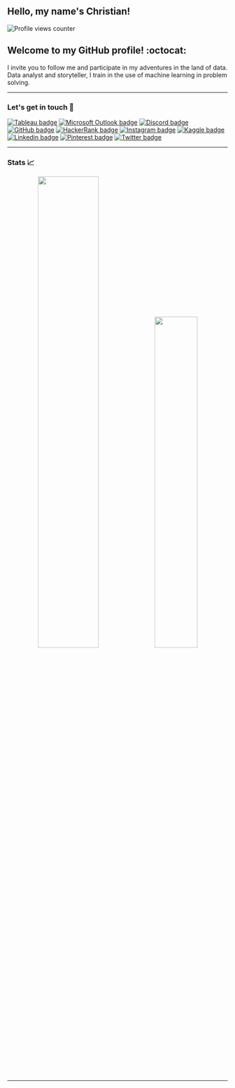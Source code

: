 ## Hello, my name's Christian!

![Profile views counter](https://komarev.com/ghpvc/?username=cmarquay)

## Welcome to my GitHub profile! :octocat:

I invite you to follow me and participate in my adventures in the land of data. Data analyst and storyteller, I train in the use of machine learning in problem solving.

---

### Let's get in touch 📲

[![Tableau badge](https://img.shields.io/badge/Tableau-E97627?style=for-the-badge&logo=Tableau&logoColor=white)](https://public.tableau.com/profile/cmarquay)
[![Microsoft Outlook badge](https://img.shields.io/badge/Microsoft_Outlook-0078D4?style=for-the-badge&logo=microsoft-outlook&logoColor=white)](mailto:christianmarquay@hotmail.com)
[![Discord badge](https://img.shields.io/badge/Discord-7289DA?style=for-the-badge&logo=discord&logoColor=white)](https://discord.com/users/cmarquay#8087)
[![GitHub badge](https://img.shields.io/badge/GitHub-100000?style=for-the-badge&logo=github&logoColor=white)](https://www.github.com/cmarquay)
[![HackerRank badge](https://img.shields.io/badge/-Hackerrank-2EC866?style=for-the-badge&logo=HackerRank&logoColor=white)](https://www.hackerrank.com/cmarquay)
[![Instagram badge](https://img.shields.io/badge/Instagram-E4405F?style=for-the-badge&logo=instagram&logoColor=white)](https://www.instagram.com/cmarquay/)
[![Kaggle badge](https://img.shields.io/badge/Kaggle-20BEFF?style=for-the-badge&logo=Kaggle&logoColor=white)](https://www.kaggle.com/cmarquay)
[![Linkedin badge](https://img.shields.io/badge/linkedin-%230077B5.svg?style=for-the-badge&logo=linkedin&logoColor=white)](https://www.linkedin.com/in/cmarquay/en)
[![Pinterest badge](https://img.shields.io/badge/Pinterest-%23E60023.svg?&style=for-the-badge&logo=Pinterest&logoColor=white)](https://www.pinterest.com/christianmarquay/)
[![Twitter badge](https://img.shields.io/badge/Twitter-1DA1F2?style=for-the-badge&logo=Twitter&logoColor=white)](https://twitter.com/cmarquay)

---

### Stats 📈

<p align="center">
<img src="https://github-readme-stats.vercel.app/api?username=cmarquay&show_icons=true&count_private=true" width="52.5%" />
<img src="https://github-readme-stats.vercel.app/api/top-langs/?username=cmarquay&layout=compact" width="44%" />
</p>

---